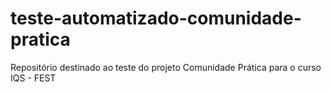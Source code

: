 # teste-automatizado-comunidade-pratica
Repositório destinado ao teste do projeto Comunidade Prática para o curso IQS - FEST

